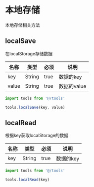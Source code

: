 # 本地存储
本地存储相关方法

## localSave
在localStorage存储数据

名称|类型|必须|说明
---|---|---|---
key|String|true|数据的key
value|String|true|数据的value

```javascript
import tools from '@/tools'

tools.localSave(key, value)
```

## localRead
根据key获取localStorage的数据

名称|类型|必须|说明
---|---|---|---
key|String|true|数据的key

```javascript
import tools from '@/tools'

tools.localRead(key)
```